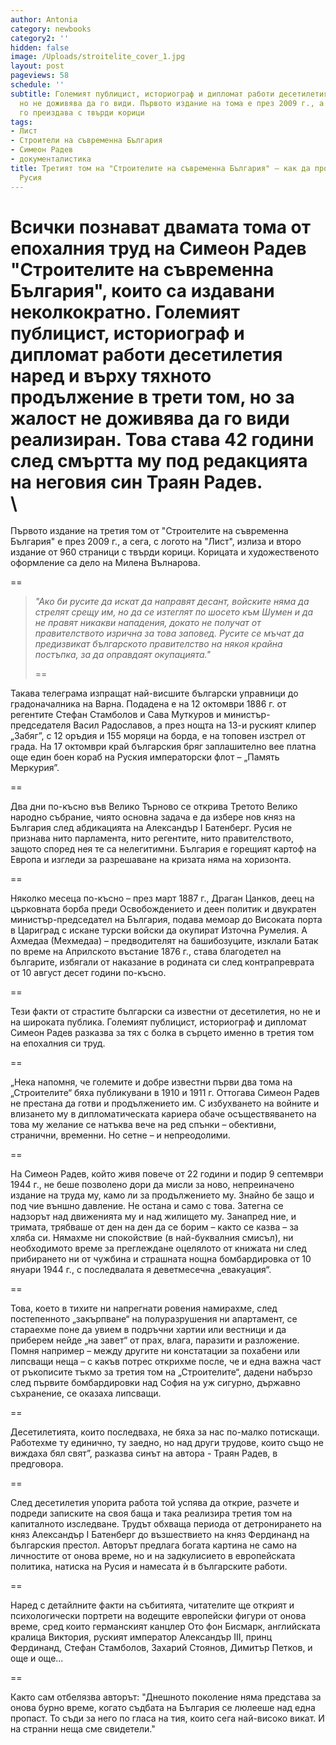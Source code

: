 ```yaml
---
author: Antonia
category: newbooks
category2: ''
hidden: false
image: /Uploads/stroitelite_cover_1.jpg
layout: post
pageviews: 58
schedule: ''
subtitle: Големият публицист, историограф и дипломат работи десетилетия върху него,
  но не доживява да го види. Първото издание на тома е през 2009 г., а сега "Лист"
  го преиздава с твърди корици
tags:
- Лист
- Строители на съвременна България
- Симеон Радев
- документалистика
title: Третият том на "Строителите на съвременна България" – как да противостоиш на
  Русия
---
```


Всички познават двамата тома от епохалния труд на Симеон Радев "Строителите на съвременна България", които са издавани неколкократно. Големият публицист, историограф и дипломат работи десетилетия наред и върху тяхното продължение в трети том, но за жалост не доживява да го види реализиран. Това става 42 години след смъртта му под редакцията на неговия син Траян Радев. \
\
==

Първото издание на третия том от "Строителите на съвременна България" е през 2009 г., а сега, с логото на "Лист", излиза и второ издание от 960 страници с твърди корици. Корицата и художественото оформление са дело на Милена Вълнарова.

\==

> *"Ако би русите да искат да направят десант, войските няма да стрелят срещу им, но да се изтеглят по шосето към Шумен и да не правят никакви нападения, докато не получат от правителството изрична за това заповед. Русите се мъчат да предизвикат българското правителство на някоя крайна постъпка, за да оправдаят окупацията."*
>
> \==

Такава телеграма изпращат най-висшите български управници до градоначалника на Варна. Подадена е на 12 октомври 1886 г. от регентите Стефан Стамболов и Сава Муткуров и министър-председателя Васил Радославов, а през нощта на 13-и руският клипер „Забяг”, с 12 оръдия и 155 моряци на борда, е на топовен изстрел от града. На 17 октомври край българския бряг заплашително вее платна още един боен кораб на Руския императорски флот – „Память Меркурия”. 

\==

Два дни по-късно във Велико Търново се открива Третото Велико народно събрание, чиято основна задача е да избере нов княз на България след абдикацията на Александър I Батенберг. Русия не признава нито парламента, нито регентите, нито правителството, защото според нея те са нелегитимни. България е горещият картоф на Европа и изгледи за разрешаване на кризата няма на хоризонта.

\==

Няколко месеца по-късно – през март 1887 г., Драган Цанков, деец на църковната борба преди Освобождението и деен политик и двукратен министър-председател на България, подава мемоар до Високата порта в Цариград с искане турски войски да окупират Източна Румелия. А Ахмедаа (Мехмедаа) – предводителят на башибозуците, изклали Батак по време на Априлското въстание 1876 г., става благодетел на българите, избягали от наказание в родината си след контрапреврата от 10 август десет години по-късно.

\==

Тези факти от страстите български са известни от десетилетия, но не и на широката публика. Големият публицист, историограф и дипломат Симеон Радев разказва за тях с болка в сърцето именно в третия том на епохалния си труд.

\==

„Нека напомня, че големите и добре известни първи два тома на „Строителите“ бяха публикувани в 1910 и 1911 г. Оттогава Симеон Радев не престана да готви и продължението им. С избухването на войните и влизането му в дипломатическата кариера обаче осъществяването на това му желание се натъква вече на ред спънки – обективни, странични, временни. Но сетне – и непреодолими. 

\==

На Симеон Радев, който живя повече от 22 години и подир 9 септември 1944 г., не беше позволено дори да мисли за ново, непреиначено издание на труда му, камо ли за продължението му. Знайно бе защо и под чие външно давление. Не остана и само с това. Затегна се надзорът над движенията му и над жилището му. Занапред ние, и тримата, трябваше от ден на ден да се борим – както се казва – за хляба си. Нямахме ни спокойствие (в най-буквалния смисъл), ни необходимото време за преглеждане оцелялото от книжата ни след прибирането ни от чужбина и страшната нощна бомбардировка от 10 януари 1944 г., с  последвалата я деветмесечна „евакуация“. 

\==

Това, което в тихите ни напрегнати ровения намирахме, след постепенното „закърпване“ на полуразрушения ни апартамент, се стараехме поне да увием в подръчни хартии или вестници и да приберем нейде „на завет“ от прах, влага, паразити и разложение. Помня например – между другите ни констатации за похабени или липсващи неща – с какъв потрес открихме после, че и една важна част от ръкописите тъкмо за третия том на „Строителите“, дадени набързо след първите бомбардировки над София на уж сигурно, държавно съхранение, се оказаха липсващи. 

\==

Десетилетията, които последваха, не бяха за нас по-малко потискащи. Работехме ту единично, ту заедно, но над други трудове, които също не виждаха бял свят”, разказва синът на автора - Траян Радев, в предговора. 

\==

След десетилетия упорита работа той успява да открие, разчете и подреди записките на своя баща и така реализира третия том на капиталното изследване. Трудът обхваща периода от детронирането на княз Александър I Батенберг до възшествието на княз Фердинанд на българския престол. Авторът предлага богата картина не само на личностите от онова време, но и на задкулисието в европейската политика, натиска на Русия и намесата ѝ в българските работи. 

\==

Наред с детайлните факти на събитията, читателите ще открият и психологически портрети на водещите европейски фигури от онова време, сред които германският канцлер Ото фон Бисмарк, английската кралица Виктория, руският император Александър III, принц Фердинанд, Стефан Стамболов, Захарий Стоянов, Димитър Петков, и още и още...

\==

Както сам отбелязва авторът: "Днешното поколение няма представа за онова бурно време, когато съдбата на България се люлееше над една пропаст. То съди за него по гласа на тия, които сега най-високо викат. И на странни неща сме свидетели."